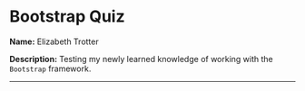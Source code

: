 # Bootstrap Quiz


**Name:** Elizabeth Trotter

**Description:** Testing my newly learned knowledge of working with the `Bootstrap` framework.


---

